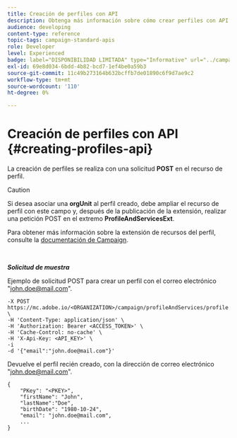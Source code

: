 ```yaml
---
title: Creación de perfiles con API
description: Obtenga más información sobre cómo crear perfiles con API.
audience: developing
content-type: reference
topic-tags: campaign-standard-apis
role: Developer
level: Experienced
badge: label="DISPONIBILIDAD LIMITADA" type="Informative" url="../campaign-standard-migration-home.md" tooltip="Restringido a usuarios migrados de Campaign Standard"
exl-id: 69e8d034-6bdd-4b82-bcd7-1ef4be0a59b3
source-git-commit: 11c49b273164b632bcffb7de01890c6f9d7ae9c2
workflow-type: tm+mt
source-wordcount: '110'
ht-degree: 0%

---
```


# Creación de perfiles con API {#creating-profiles-api}

La creación de perfiles se realiza con una solicitud **POST** en el recurso de perfil.

>[!CAUTION]
>
>Si desea asociar una <b>orgUnit</b> al perfil creado, debe ampliar el recurso de perfil con este campo y, después de la publicación de la extensión, realizar una petición POST en el extremo <b>ProfileAndServicesExt</b>.
>
>Para obtener más información sobre la extensión de recursos del perfil, consulte la <a href="https://helpx.adobe.com/campaign/standard/administration/using/organizational-units.html#partitioning-profiles">documentación de Campaign</a>.

<br/>

***Solicitud de muestra***

Ejemplo de solicitud POST para crear un perfil con el correo electrónico &quot;john.doe@mail.com&quot;.

```
-X POST https://mc.adobe.io/<ORGANIZATION>/campaign/profileAndServices/profile \
-H 'Content-Type: application/json' \
-H 'Authorization: Bearer <ACCESS_TOKEN>' \
-H 'Cache-Control: no-cache' \
-H 'X-Api-Key: <API_KEY>' \
-i
-d '{"email":"john.doe@mail.com"}'
```

Devuelve el perfil recién creado, con la dirección de correo electrónico &quot;john.doe@mail.com&quot;.

```
{
    "PKey": "<PKEY>",
    "firstName": "John",
    "lastName":"Doe",
    "birthDate": "1980-10-24",
    "email": "john.doe@mail.com",
    ...
}
```
